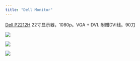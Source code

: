 ```yaml
---
title: "Dell Monitor"
---
```


[Dell P2212H](https://www.dell.com/ae/business/p/dell-p2212h/pd) 22寸显示器，1080p。VGA + DVI. 附赠DVI线。90刀

![](https://via.placeholder.com/200)

![](https://via.placeholder.com/300)

![](https://picsum.photos/200/300)

